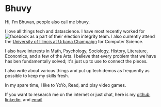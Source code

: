 # Bhuvy

Hi, I'm Bhuvan, people also call me bhuvy.

I love all things tech and datascience. I have most recently worked for ![facebook](https://www.facebook.com) as a part of their election integrity team. I also currently attend the [University of Illinois at Urbana Champaign](https://www.illinois.edu) for Computer Science.

I also have interests in Math, Psychology, Sociology, History, Literature, Economics, and a few of the Arts. I believe that every problem that we have has ben fundamentally solved; it's just up to use to connect the pieces.

I also write about various things and put up tech demos as frequently as possible to keep my skills fresh.

In my spare time, I like to YoYo, Read, and play video games.

If you want to research me on the internet or just chat, here is my [github](https://github.com/bhuvy2/), [linkedin](https://www.linkedin.com/in/bhuvy2/), and [email](mailto:bhuvan.venkatesh21@gmail.com).
